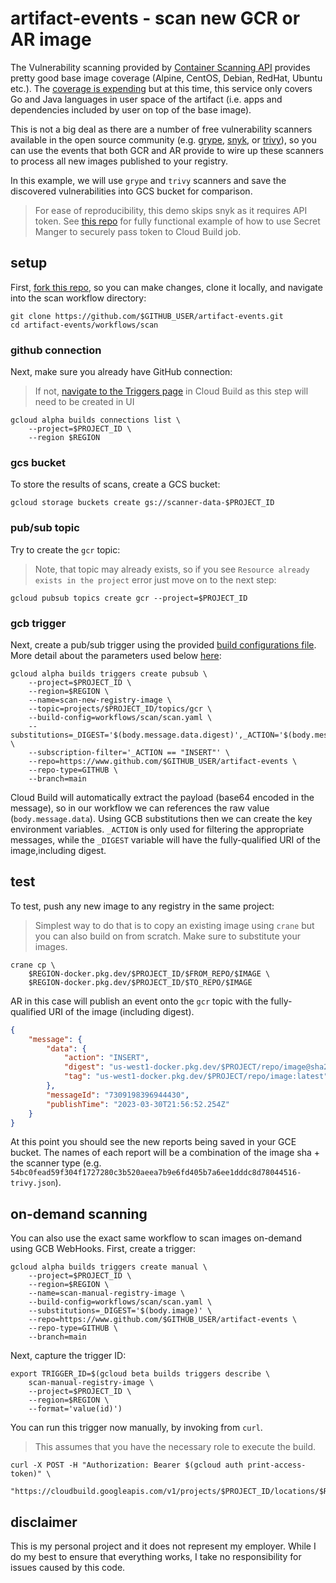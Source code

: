 # artifact-events - scan new GCR or AR image

The Vulnerability scanning provided by [Container Scanning API](https://console.cloud.google.com/marketplace/product/google/containerscanning.googleapis.com) provides pretty good base image coverage (Alpine, CentOS, Debian, RedHat, Ubuntu etc.). The [coverage is expending](https://cloud.google.com/container-analysis/docs/os-overview) but at this time, this service only covers Go and Java languages in user space of the artifact (i.e. apps and dependencies included by user on top of the base image).

This is not a big deal as there are a number of free vulnerability scanners available in the open source community (e.g. [grype](https://github.com/anchore/grype), [snyk](https://github.com/snyk/cli), or [trivy](https://github.com/aquasecurity/trivy)), so you can use the events that both GCR and AR provide to wire up these scanners to process all new images published to your registry. 

In this example, we will use `grype` and `trivy` scanners and save the discovered vulnerabilities into GCS bucket for comparison. 

> For ease of reproducibility, this demo skips snyk as it requires API token. See [this repo](https://github.com/mchmarny/vimp/tree/main/cloud/gcp) for fully functional example of how to use Secret Manger to securely pass token to Cloud Build job.

## setup 

First, [fork this repo](https://github.com/mchmarny/artifact-events/fork), so you can make changes, clone it locally, and navigate into the scan workflow directory: 

```shell
git clone https://github.com/$GITHUB_USER/artifact-events.git
cd artifact-events/workflows/scan
```

### github connection

Next, make sure you already have GitHub connection:

> If not, [navigate to the Triggers page](https://console.cloud.google.com/cloud-build/triggers) in Cloud Build as this step will need to be created in UI

```shell
gcloud alpha builds connections list \
    --project=$PROJECT_ID \
    --region $REGION
```

### gcs bucket 

To store the results of scans, create a GCS bucket: 

```shell
gcloud storage buckets create gs://scanner-data-$PROJECT_ID
```

### pub/sub topic

Try to create the `gcr` topic:

> Note, that topic may already exists, so if you see `Resource already exists in the project` error just move on to the next step: 

```shell
gcloud pubsub topics create gcr --project=$PROJECT_ID
```

### gcb trigger

Next, create a pub/sub trigger using the provided [build configurations file](./scan.yaml). More detail about the parameters used below [here](https://cloud.google.com/build/docs/automate-builds-pubsub-events):

```shell
gcloud alpha builds triggers create pubsub \
    --project=$PROJECT_ID \
    --region=$REGION \
    --name=scan-new-registry-image \
    --topic=projects/$PROJECT_ID/topics/gcr \
    --build-config=workflows/scan/scan.yaml \
    --substitutions=_DIGEST='$(body.message.data.digest)',_ACTION='$(body.message.data.action)',_BUCKET=$BUCKET \
    --subscription-filter='_ACTION == "INSERT"' \
    --repo=https://www.github.com/$GITHUB_USER/artifact-events \
    --repo-type=GITHUB \
    --branch=main
```

Cloud Build will automatically extract the payload (base64 encoded in the message), so in our workflow we can references the raw value (`body.message.data`). Using GCB substitutions then we can create the key environment variables. `_ACTION` is only used for filtering the appropriate messages, while the `_DIGEST` variable will have the fully-qualified URI of the image,including digest.

## test

To test, push any new image to any registry in the same project: 

> Simplest way to do that is to copy an existing image using `crane` but you can also build on from scratch. Make sure to substitute your images.

```shell
crane cp \
    $REGION-docker.pkg.dev/$PROJECT_ID/$FROM_REPO/$IMAGE \
    $REGION-docker.pkg.dev/$PROJECT_ID/$TO_REPO/$IMAGE
```

AR in this case will publish an event onto the `gcr` topic with the fully-qualified URI of the image (including digest). 

```json
{
    "message": {
        "data": {
            "action": "INSERT", 
            "digest": "us-west1-docker.pkg.dev/$PROJECT/repo/image@sha256:54bc0fead59f304f1727280c3b520aeea7b9e6fd405b7a6ee1dddc8d78044516", 
            "tag": "us-west1-docker.pkg.dev/$PROJECT/repo/image:latest"
        },
        "messageId": "7309198396944430",
        "publishTime": "2023-03-30T21:56:52.254Z"
    }
}
```

At this point you should see the new reports being saved in your GCE bucket. The names of each report will be a combination of the image sha + the scanner type (e.g. `54bc0fead59f304f1727280c3b520aeea7b9e6fd405b7a6ee1dddc8d78044516-trivy.json`).

## on-demand scanning

You can also use the exact same workflow to scan images on-demand using GCB WebHooks. First, create a trigger: 

```shell
gcloud alpha builds triggers create manual \
    --project=$PROJECT_ID \
    --region=$REGION \
    --name=scan-manual-registry-image \
    --build-config=workflows/scan/scan.yaml \
    --substitutions=_DIGEST='$(body.image)' \
    --repo=https://www.github.com/$GITHUB_USER/artifact-events \
    --repo-type=GITHUB \
    --branch=main
```

Next, capture the trigger ID: 

```shell
export TRIGGER_ID=$(gcloud beta builds triggers describe \
    scan-manual-registry-image \
    --project=$PROJECT_ID \
    --region=$REGION \
    --format='value(id)')
```

You can run this trigger now manually, by invoking from `curl`. 

> This assumes that you have the necessary role to execute the build.

```shell
curl -X POST -H "Authorization: Bearer $(gcloud auth print-access-token)" \
     "https://cloudbuild.googleapis.com/v1/projects/$PROJECT_ID/locations/$REGION/triggers/$TRIGGER_ID:run"
```

## disclaimer

This is my personal project and it does not represent my employer. While I do my best to ensure that everything works, I take no responsibility for issues caused by this code.
